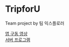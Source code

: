# TripforU
Team project by 팀 익스플로러

[앱 구동 영상](https://youtu.be/P06llIYmjtg)  
[서버 프로그램](https://github.com/ljgdevelop/TripforU-server)
